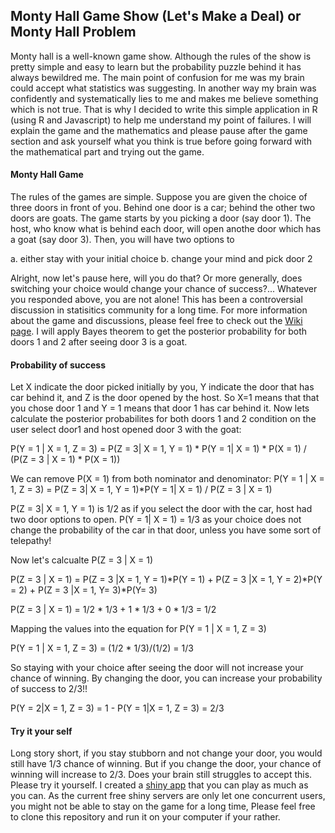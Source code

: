 ## Monty Hall Game Show (Let's Make a Deal) or Monty Hall Problem 

Monty hall is a well-known game show. Although the rules of the show is pretty simple and easy to learn but the probability puzzle behind it has always bewildred me. The main point of confusion for me was my brain could accept what statistics was suggesting. In another way my brain was confidently and systematically lies to me and makes me believe something which is not true. That is why I decided to write this simple application in R (using R and Javascript) to help me understand my point of failures. I will explain the game and the mathematics and please pause after the game section and ask yourself what you think is true before going forward with the mathematical part and trying out the game.


#### Monty Hall Game

The rules of the games are simple. Suppose you are given the choice of three doors in front of you. Behind one door is a car; behind the other two doors are goats. The game starts by you picking a door (say door 1). The host, who know what is behind each door, will open anothe door which has a goat (say door 3). Then, you will have two options to 

a.  either stay with your initial choice
b.  change your mind and pick door 2

Alright, now let's pause here, will you do that? Or more generally, does switching your choice would change your chance of success?... 
Whatever you responded above, you are not alone! This has been a controversial discussion in statisitics community for a long time. For more information about the game and discussions, please feel free to check out the [Wiki page](https://en.wikipedia.org/wiki/Monty_Hall_problem). I will apply Bayes theorem to get the posterior probability for both doors 1 and 2 after seeing door 3 is a goat.   

#### Probability of success

Let X indicate the door picked initially by you, Y indicate the door that has car behind it, and Z is the door opened by the host. So X=1 means that that you chose door 1 and Y = 1 means that door 1 has car behind it. Now lets calculate the posterior probabilites for both doors 1 and 2 condition on the user select door1 and host opened door 3 with the goat:

P(Y = 1 | X = 1, Z = 3) = P(Z = 3| X = 1, Y = 1) * P(Y = 1| X = 1) * P(X = 1) / (P(Z = 3 | X = 1) * P(X = 1))

We can remove P(X = 1) from both nominator and denominator:
P(Y = 1 | X = 1, Z = 3) = P(Z = 3| X = 1, Y = 1)*P(Y = 1| X = 1) / P(Z = 3 | X = 1)

P(Z = 3| X = 1, Y = 1) is 1/2 as if you select the door with the car, host had two door options to open. P(Y = 1| X = 1) = 1/3 as your choice does not change the probability of the car in that door, unless you have some sort of telepathy!

Now let's calcualte P(Z = 3 | X = 1)

P(Z = 3 | X = 1) = P(Z = 3 |X = 1, Y = 1)*P(Y = 1) + P(Z = 3 |X = 1, Y = 2)*P(Y = 2) + P(Z = 3 |X = 1, Y= 3)*P(Y= 3)

P(Z = 3 | X = 1) = 1/2 * 1/3 + 1 * 1/3 + 0 * 1/3 = 1/2

Mapping the values into the equation for P(Y = 1 | X = 1, Z = 3)

P(Y = 1 | X = 1, Z = 3) = (1/2 * 1/3)/(1/2) = 1/3

So staying with your choice after seeing the door will not increase your chance of winning. By changing the door, you can increase your probability of success to 2/3!!

P(Y = 2|X = 1, Z = 3) = 1 - P(Y = 1|X = 1, Z = 3) = 2/3

#### Try it your self

Long story short, if you stay stubborn and not change your door, you would still have 1/3 chance of winning. But if you change the door, your chance of winning will increase to 2/3. Does your brain still struggles to accept this. Please try it yourself. I created a [shiny app](https://ejahanpour.shinyapps.io/Monty_hall/) that you can play as much as you can. As the current free shiny servers are only let one concurrent users, you might not be able to stay on the game for a long time, Please feel free to clone this repository and run it on your computer if your rather.
